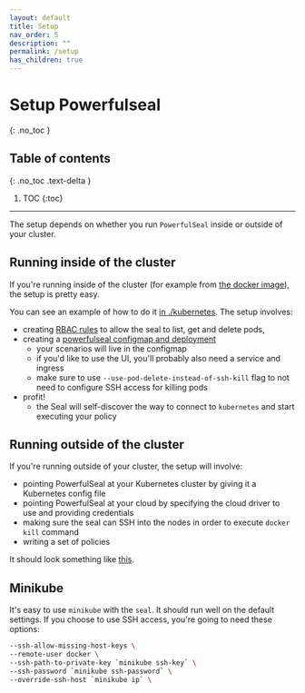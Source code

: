 ```yaml
---
layout: default
title: Setup
nav_order: 5
description: ""
permalink: /setup
has_children: true
---
```


# Setup Powerfulseal
{: .no_toc }

## Table of contents
{: .no_toc .text-delta }

1. TOC
{:toc}

---

The setup depends on whether you run `PowerfulSeal` inside or outside of your cluster.


## Running inside of the cluster

If you're running inside of the cluster (for example from [the docker image](https://github.com/bloomberg/powerfulseal/tree/master/build)), the setup is pretty easy.

You can see an example of how to do it [in ./kubernetes](https://github.com/bloomberg/powerfulseal/tree/master/kubernetes). The setup involves:

- creating [RBAC rules](https://github.com/bloomberg/powerfulseal/blob/master/kubernetes/rbac.yml) to allow the seal to list, get and delete pods,
- creating a [powerfulseal configmap and deployment](https://github.com/bloomberg/powerfulseal/blob/master/kubernetes/powerfulseal.yml)
  - your scenarios will live in the configmap
  - if you'd like to use the UI, you'll probably also need a service and ingress
  - make sure to use `--use-pod-delete-instead-of-ssh-kill` flag to not need to configure SSH access for killing pods
- profit!
  - the Seal will self-discover the way to connect to `kubernetes` and start executing your policy


## Running outside of the cluster

If you're running outside of your cluster, the setup will involve:

- pointing PowerfulSeal at your Kubernetes cluster by giving it a Kubernetes config file
- pointing PowerfulSeal at your cloud by specifying the cloud driver to use and providing credentials
- making sure the seal can SSH into the nodes in order to execute `docker kill` command
- writing a set of policies

It should look something like [this](https://github.com/bloomberg/powerfulseal/blob/master/media/setup.png).


## Minikube

It's easy to use `minikube` with the `seal`. It should run well on the default settings. If you choose to use SSH access, you're going to need these options:

```sh
--ssh-allow-missing-host-keys \
--remote-user docker \
--ssh-path-to-private-key `minikube ssh-key` \
--ssh-password `minikube ssh-password` \
--override-ssh-host `minikube ip` \
```
